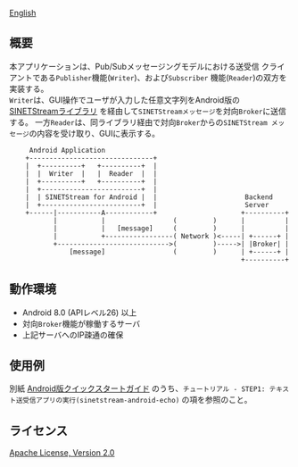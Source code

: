 <!--
Copyright (C) 2020-2021 National Institute of Informatics

Licensed to the Apache Software Foundation (ASF) under one
or more contributor license agreements.  See the NOTICE file
distributed with this work for additional information
regarding copyright ownership.  The ASF licenses this file
to you under the Apache License, Version 2.0 (the
"License"); you may not use this file except in compliance
with the License.  You may obtain a copy of the License at

  http://www.apache.org/licenses/LICENSE-2.0

Unless required by applicable law or agreed to in writing,
software distributed under the License is distributed on an
"AS IS" BASIS, WITHOUT WARRANTIES OR CONDITIONS OF ANY
KIND, either express or implied.  See the License for the
specific language governing permissions and limitations
under the License.
--->

[English](README.en.md)

## 概要

本アプリケーションは、Pub/Subメッセージングモデルにおける送受信
クライアントである`Publisher`機能(`Writer`)、および`Subscriber`
機能(`Reader`)の双方を実装する。  
`Writer`は、GUI操作でユーザが入力した任意文字列をAndroid版の
[SINETStreamライブラリ](https://www.sinetstream.net/docs/userguide/android.html)
を経由して`SINETStreamメッセージ`を対向`Broker`に送信する。
一方`Reader`は、同ライブラリ経由で対向`Broker`からの`SINETStream
メッセージ`の内容を受け取り、GUIに表示する。

```
     Android Application
    +-------------------------------+
    |  +----------+   +----------+  |
    |  |  Writer  |   |  Reader  |  |
    |  +----------+   +----------+  |
    |  +-------------------------+  |
    |  | SINETStream for Android |  |                      Backend
    |  +-------------------------+  |                      Server
    +------|-----------A------------+                     +----------+
           |           |                 (         )      |          |
           |           |   [message]     (         )      |          |
           |           +-----------------( Network )<-----| +------+ |
           +---------------------------->(         )----->| |Broker| |
               [message]                 (         )      | +------+ |
                                                          +----------+
```

## 動作環境

* Android 8.0 (APIレベル26) 以上
* 対向`Broker`機能が稼働するサーバ
* 上記サーバへのIP疎通の確保


## 使用例

別紙
[Android版クイックスタートガイド](https://www.sinetstream.net/docs/tutorial-android/)
のうち、`チュートリアル - STEP1: テキスト送受信アプリの実行(sinetstream-android-echo)`
の項を参照のこと。


## ライセンス

[Apache License, Version 2.0](https://www.apache.org/licenses/LICENSE-2.0)

